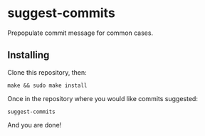 # suggest-commits

Prepopulate commit message for common cases.

## Installing

Clone this repository, then:

    make && sudo make install

Once in the repository where you would like commits suggested:

    suggest-commits

And you are done!
